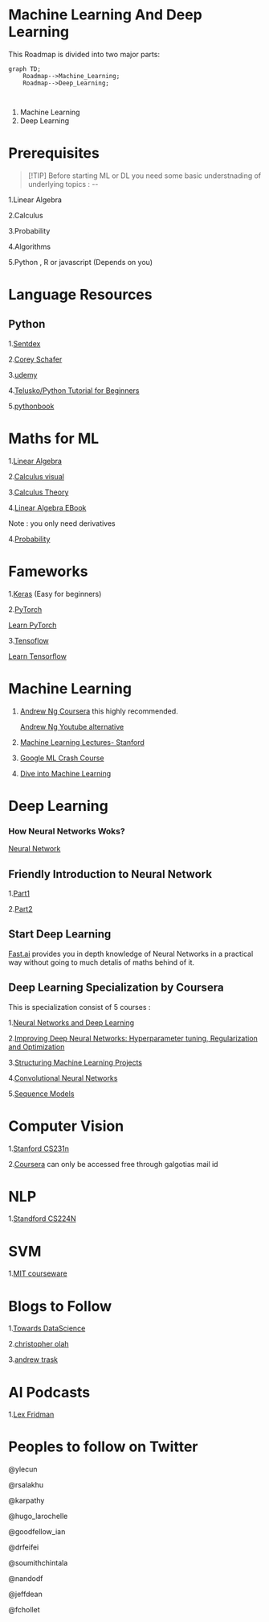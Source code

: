 # Machine Learning And Deep Learning

This Roadmap is divided into two major parts:
```mermaid
graph TD;
    Roadmap-->Machine_Learning;
    Roadmap-->Deep_Learning;

  
```
1. Machine Learning
2. Deep Learning 



# Prerequisites 

> [!TIP] Before starting ML or DL you need some basic understnading of underlying topics : --

1.Linear Algebra

2.Calculus

3.Probability

4.Algorithms

5.Python , R or javascript  (Depends on you)



# Language Resources


## Python

1.[Sentdex](https://www.youtube.com/watch?v=oVp1vrfL_w4&list=PLQVvvaa0QuDe8XSftW-RAxdo6OmaeL85M )

2.[Corey Schafer](https://www.youtube.com/watch?v=YYXdXT2l-Gg&list=PL-osiE80TeTt2d9bfVyTiXJA-UTHn6WwU)

3.[udemy](https://www.udemy.com/share/101r1i/)

4.[Telusko/Python Tutorial for Beginners](https://www.youtube.com/playlist?list=PLsyeobzWxl7poL9JTVyndKe62ieoN-MZ3)

5.[pythonbook](https://goalkicker.com/PythonBook/)



# Maths for ML 
1.[Linear Algebra](https://www.youtube.com/watch?v=7UJ4CFRGd-U&list=PLE7DDD91010BC51F8)

2.[Calculus visual](https://www.youtube.com/playlist?list=PLZHQObOWTQDMsr9K-rj53DwVRMYO3t5Yr)

3.[Calculus Theory](https://www.khanacademy.org/math/calculus-1)

4.[Linear Algebra EBook](http://cs229.stanford.edu/section/cs229-linalg.pdf)
 
 Note : you only need derivatives

4.[Probability](https://www.khanacademy.org/math/statistics-probability)


# Fameworks
1.[Keras](https://keras.io/) (Easy for beginners)

2.[PyTorch](https://pytorch.org/)

[Learn PyTorch](https://www.youtube.com/watch?v=BzcBsTou0C0&list=PLQVvvaa0QuDdeMyHEYc0gxFpYwHY2Qfdh)

3.[Tensoflow](https://www.tensorflow.org/)

[Learn Tensorflow](https://www.youtube.com/playlist?list=PLDuNt91tg0urwwTQNKyUbncSDvMEl74ww)

# Machine Learning 

1. [Andrew Ng Coursera](https://www.coursera.org/learn/machine-learning) this highly recommended.
   
   [Andrew Ng Youtube alternative](https://www.youtube.com/playlist?list=PLLssT5z_DsK-h9vYZkQkYNWcItqhlRJLN)

2. [Machine Learning Lectures- Stanford](https://www.youtube.com/playlist?list=PLA89DCFA6ADACE599)

3. [Google ML Crash Course](https://developers.google.com/machine-learning/crash-course/)

4. [Dive into Machine Learning](https://github.com/hangtwenty/dive-into-machine-learning)




# Deep Learning

### How Neural Networks Woks?
[Neural Network](https://www.youtube.com/watch?v=aircAruvnKk&list=PLZHQObOWTQDNU6R1_67000Dx_ZCJB-3pi)


## Friendly Introduction to Neural Network
1.[Part1](https://iamtrask.github.io/2015/07/12/basic-python-network/)

2.[Part2](https://iamtrask.github.io/2015/07/27/python-network-part2/)
## Start Deep Learning 

[Fast.ai](https://course.fast.ai/) provides you in depth knowledge of Neural Networks in a practical way without going to much detalis of maths behind of it.

## Deep Learning Specialization by Coursera
This is specialization consist of 5 courses :

1.[Neural Networks and Deep Learning](https://www.coursera.org/learn/neural-networks-deep-learning?specialization=deep-learning)

2.[Improving Deep Neural Networks: Hyperparameter tuning, Regularization and Optimization](https://www.coursera.org/learn/deep-neural-network?specialization=deep-learning)

3.[Structuring Machine Learning Projects](https://www.coursera.org/learn/machine-learning-projects?specialization=deep-learning)

4.[Convolutional Neural Networks](https://www.coursera.org/learn/convolutional-neural-networks?specialization=deep-learning)

5.[Sequence Models](https://www.coursera.org/learn/nlp-sequence-models)

# Computer Vision 
1.[Stanford CS231n](https://www.youtube.com/watch?v=vT1JzLTH4G4&list=PL3FW7Lu3i5JvHM8ljYj-zLfQRF3EO8sYv)

2.[Coursera](https://www.coursera.org/learn/computer-vision-basics) can only be accessed free through galgotias mail id

# NLP
1.[Standford CS224N](https://www.youtube.com/playlist?list=PLoROMvodv4rOhcuXMZkNm7j3fVwBBY42z)

# SVM
1.[MIT courseware](http://web.mit.edu/6.034/wwwbob/svm-notes-long-08.pdf)


# Blogs to Follow
1.[Towards DataScience](https://towardsdatascience.com/)

2.[christopher olah](https://colah.github.io/)

3.[andrew trask](https://iamtrask.github.io/)
# AI Podcasts

1.[Lex Fridman](https://www.youtube.com/watch?v=Nb2tebYAaOA&list=PLrAXtmErZgOdP_8GztsuKi9nrraNbKKp4)


# Peoples to follow on Twitter


@ylecun

@rsalakhu

@karpathy

@hugo_larochelle

@goodfellow_ian

@drfeifei

@soumithchintala

@nandodf

@jeffdean

@fchollet
